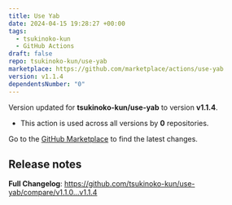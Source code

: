 ```yaml
---
title: Use Yab
date: 2024-04-15 19:28:27 +00:00
tags:
  - tsukinoko-kun
  - GitHub Actions
draft: false
repo: tsukinoko-kun/use-yab
marketplace: https://github.com/marketplace/actions/use-yab
version: v1.1.4
dependentsNumber: "0"
---
```



Version updated for **tsukinoko-kun/use-yab** to version **v1.1.4**.
- This action is used across all versions by **0** repositories.

Go to the [GitHub Marketplace](https://github.com/marketplace/actions/use-yab) to find the latest changes.

## Release notes

**Full Changelog**: https://github.com/tsukinoko-kun/use-yab/compare/v1.1.0...v1.1.4
